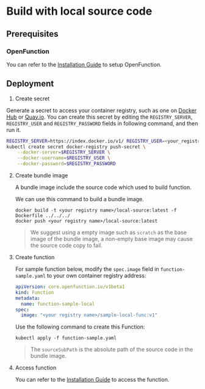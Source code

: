 # Build with local source code

## Prerequisites

### OpenFunction

You can refer to the [Installation Guide](https://github.com/OpenFunction/OpenFunction#install-openfunction) to setup OpenFunction.

## Deployment

1. Create secret

Generate a secret to access your container registry, such as one on [Docker Hub](https://hub.docker.com/) or [Quay.io](https://quay.io/).
You can create this secret by editing the ``REGISTRY_SERVER``, ``REGISTRY_USER`` and ``REGISTRY_PASSWORD`` fields in following command, and then run it.

  ```bash
  REGISTRY_SERVER=https://index.docker.io/v1/ REGISTRY_USER=<your_registry_user> REGISTRY_PASSWORD=<your_registry_password>
  kubectl create secret docker-registry push-secret \
      --docker-server=$REGISTRY_SERVER \
      --docker-username=$REGISTRY_USER \
      --docker-password=$REGISTRY_PASSWORD
  ```

2. Create bundle image

   A bundle image include the source code which used to build function.

   We can use this command to build a bundle image.

   ```
   docker build -t <your registry name>/local-source:latest -f Dockerfile ../../../
   docker push <your registry name>/local-source:latest
   ```

   > We suggest using a empty image such as `scratch` as the base image of the bundle image, a non-empty base image may cause the source code copy to fail.

3. Create function

   For sample function below, modify the ``spec.image`` field in ``function-sample.yaml`` to your own container registry address:

    ```yaml
    apiVersion: core.openfunction.io/v1beta1
    kind: Function
    metadata:
      name: function-sample-local
    spec:
      image: "<your registry name>/sample-local-func:v1"
    ```

   Use the following command to create this Function:

    ```shell
    kubectl apply -f function-sample.yaml
    ```

    > The `sourceSubPath` is the absolute path of the source code in the bundle image.

4. Access function

   You can refer to the [Installation Guide](https://openfunction.dev/docs/concepts/networking/function-entrypoints/) to access the function.
